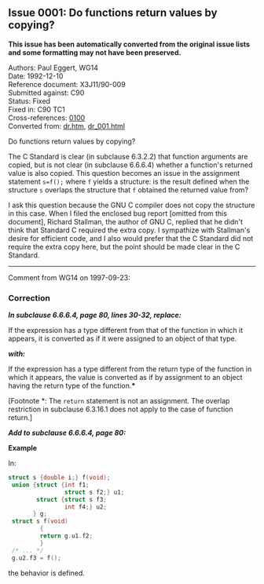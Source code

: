 ## Issue 0001: Do functions return values by copying?

**This issue has been automatically converted from the original issue lists and some formatting may not have been preserved.**

Authors: Paul Eggert, WG14  
Date: 1992-12-10  
Reference document: X3J11/90-009  
Submitted against: C90  
Status: Fixed  
Fixed in: C90 TC1  
Cross-references: [0100](issue0100.md)  
Converted from: [dr.htm](https://www.open-std.org/jtc1/sc22/wg14/www/docs/dr.htm), [dr_001.html](https://www.open-std.org/jtc1/sc22/wg14/www/docs/dr_001.html)

Do functions return values by copying?

The C Standard is clear (in subclause 6.3.2.2) that function arguments are
copied, but is not clear (in subclause 6.6.6.4) whether a function's returned
value is also copied. This question becomes an issue in the assignment statement
`s=f();` where `f` yields a structure: is the result defined when the structure
`s` overlaps the structure that `f` obtained the returned value from?

I ask this question because the GNU C compiler does not copy the structure in
this case. When I filed the enclosed bug report \[omitted from this document\],
Richard Stallman, the author of GNU C, replied that he didn't think that
Standard C required the extra copy. I sympathize with Stallman's desire for
efficient code, and I also would prefer that the C Standard did not require the
extra copy here, but the point should be made clear in the C Standard.

---

Comment from WG14 on 1997-09-23:

### Correction

***In subclause 6.6.6.4, page 80, lines 30-32, replace:***

If the expression has a type different from that of the function in which it
appears, it is converted as if it were assigned to an object of that type.

***with:***

If the expression has a type different from the return type of the function in
which it appears, the value is converted as if by assignment to an object having
the return type of the function.**\***

\[Footnote \*: The `return` statement is not an assignment. The overlap
restriction in subclause 6.3.16.1 does not apply to the case of function
return.\]

***Add to subclause 6.6.6.4, page 80:***

**Example**

In:

```c
struct s {double i;} f(void);
 union {struct {int f1;
                struct s f2;} u1;
        struct {struct s f3;
                int f4;} u2;
       } g;
 struct s f(void)
         {
         return g.u1.f2;
         }
 /* ... */
 g.u2.f3 = f();
```

the behavior is defined.
